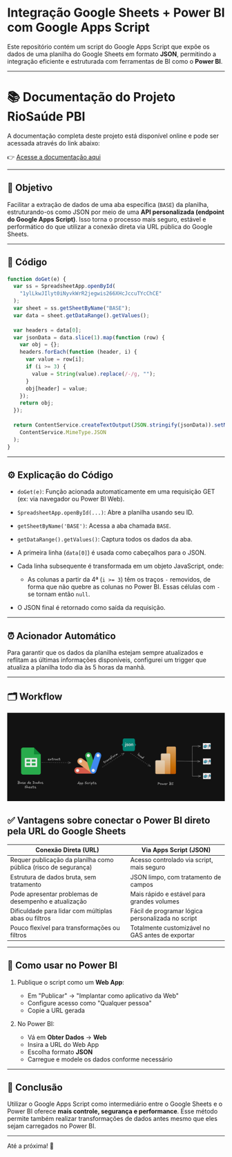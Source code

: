 # Integração Google Sheets + Power BI com Google Apps Script

Este repositório contém um script do Google Apps Script que expõe os dados de uma planilha do Google Sheets em formato **JSON**, permitindo a integração eficiente e estruturada com ferramentas de BI como o **Power BI**.

---

# 📚 Documentação do Projeto RioSaúde PBI

A documentação completa deste projeto está disponível online e pode ser acessada através do link abaixo:

👉 [Acesse a documentação aqui](https://brenorial.github.io/riosaude_pbi_producao_unidades/)

---

## 📌 Objetivo

Facilitar a extração de dados de uma aba específica (`BASE`) da planilha, estruturando-os como JSON por meio de uma **API personalizada (endpoint do Google Apps Script)**. Isso torna o processo mais seguro, estável e performático do que utilizar a conexão direta via URL pública do Google Sheets.

---

## 📄 Código

```javascript
function doGet(e) {
  var ss = SpreadsheetApp.openById(
    "1ylLkwJIlyt0iNyvkWrR2jegwis266XHcJccuTYcChCE"
  );
  var sheet = ss.getSheetByName("BASE");
  var data = sheet.getDataRange().getValues();

  var headers = data[0];
  var jsonData = data.slice(1).map(function (row) {
    var obj = {};
    headers.forEach(function (header, i) {
      var value = row[i];
      if (i >= 3) {
        value = String(value).replace(/-/g, "");
      }
      obj[header] = value;
    });
    return obj;
  });

  return ContentService.createTextOutput(JSON.stringify(jsonData)).setMimeType(
    ContentService.MimeType.JSON
  );
}
```

---

## ⚙️ Explicação do Código

- `doGet(e)`: Função acionada automaticamente em uma requisição GET (ex: via navegador ou Power BI Web).
- `SpreadsheetApp.openById(...)`: Abre a planilha usando seu ID.
- `getSheetByName('BASE')`: Acessa a aba chamada `BASE`.
- `getDataRange().getValues()`: Captura todos os dados da aba.
- A primeira linha (`data[0]`) é usada como cabeçalhos para o JSON.
- Cada linha subsequente é transformada em um objeto JavaScript, onde:

  - As colunas a partir da 4ª (`i >= 3`) têm os traços `-` removidos, de forma que não quebre as colunas no Power BI. Essas células com `-` se tornam então `null`.

- O JSON final é retornado como saída da requisição.

---

## ⏰ Acionador Automático

Para garantir que os dados da planilha estejam sempre atualizados e reflitam as últimas informações disponíveis, configurei um trigger que atualiza a planilha todo dia às 5 horas da manhã.

---

## 🗂️ Workflow

![alt text](public/workflow.png)

## ✅ Vantagens sobre conectar o Power BI direto pela URL do Google Sheets

| Conexão Direta (URL)                                            | Via Apps Script (JSON)                            |
| --------------------------------------------------------------- | ------------------------------------------------- |
| Requer publicação da planilha como pública (risco de segurança) | Acesso controlado via script, mais seguro         |
| Estrutura de dados bruta, sem tratamento                        | JSON limpo, com tratamento de campos              |
| Pode apresentar problemas de desempenho e atualização           | Mais rápido e estável para grandes volumes        |
| Dificuldade para lidar com múltiplas abas ou filtros            | Fácil de programar lógica personalizada no script |
| Pouco flexível para transformações ou filtros                   | Totalmente customizável no GAS antes de exportar  |

---

## 🔗 Como usar no Power BI

1. Publique o script como um **Web App**:

   - Em "Publicar" → "Implantar como aplicativo da Web"
   - Configure acesso como "Qualquer pessoa"
   - Copie a URL gerada

2. No Power BI:

   - Vá em **Obter Dados** → **Web**
   - Insira a URL do Web App
   - Escolha formato **JSON**
   - Carregue e modele os dados conforme necessário

---

## 📌 Conclusão

Utilizar o Google Apps Script como intermediário entre o Google Sheets e o Power BI oferece **mais controle, segurança e performance**. Esse método permite também realizar transformações de dados antes mesmo que eles sejam carregados no Power BI.

---

Até a próxima! 🚀


